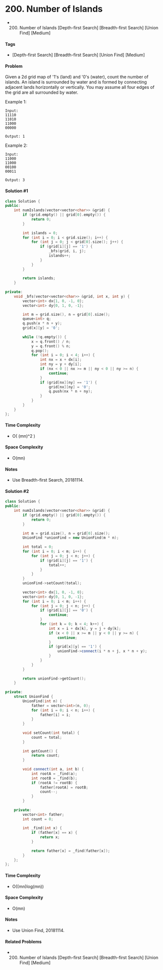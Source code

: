 # 200. Number of Islands
- 200. Number of Islands [Depth-first Search] [Breadth-first Search] [Union Find] [Medium]

#### Tags
- [Depth-first Search] [Breadth-first Search] [Union Find] [Medium]

#### Problem
Given a 2d grid map of '1's (land) and '0's (water), count the number of islands. An island is surrounded by water and is formed by connecting adjacent lands horizontally or vertically. You may assume all four edges of the grid are all surrounded by water.

Example 1:

    Input:
    11110
    11010
    11000
    00000
    
    Output: 1

Example 2:

    Input:
    11000
    11000
    00100
    00011
    
    Output: 3

#### Solution #1
``` C++
class Solution {
public:
    int numIslands(vector<vector<char>> &grid) {
        if (grid.empty() || grid[0].empty()) {
            return 0;
        }
        
        int islands = 0;
        for (int i = 0; i < grid.size(); i++) {
            for (int j = 0; j < grid[0].size(); j++) {
                if (grid[i][j] == '1') {
                    _bfs(grid, i, j);
                    islands++;
                }
            }
        }
        
        return islands;
    }
    
private:
    void _bfs(vector<vector<char>> &grid, int x, int y) {
        vector<int> dx{1, 0, -1, 0};
        vector<int> dy{0, 1, 0, -1};

        int m = grid.size(), n = grid[0].size();
        queue<int> q;
        q.push(x * n + y);
        grid[x][y] = '0';
        
        while (!q.empty()) {
            x = q.front() / n;
            y = q.front() % n;
            q.pop();
            for (int i = 0; i < 4; i++) {
                int nx = x + dx[i];
                int ny = y + dy[i];
                if (nx < 0 || nx >= m || ny < 0 || ny >= n) {
                    continue;
                }
                if (grid[nx][ny] == '1') {
                    grid[nx][ny] = '0';
                    q.push(nx * n + ny);
                }
            }
        }
    }
};
```

#### Time Complexity
- O( (mn)^2 )

#### Space Complexity
- O(mn)

#### Notes
- Use Breadth-first Search, 20181114.

#### Solution #2
``` C++
class Solution {
public:
    int numIslands(vector<vector<char>> &grid) {
        if (grid.empty() || grid[0].empty()) {
            return 0;
        }
        
        int m = grid.size(), n = grid[0].size();
        UnionFind *unionFind = new UnionFind(m * n);
        
        int total = 0;
        for (int i = 0; i < m; i++) {
            for (int j = 0; j < n; j++) {
                if (grid[i][j] == '1') {
                    total++;
                }
            }
        }
        unionFind->setCount(total);
        
        vector<int> dx{1, 0, -1, 0};
        vector<int> dy{0, 1, 0, -1};
        for (int i = 0; i < m; i++) {
            for (int j = 0; j < n; j++) {
                if (grid[i][j] == '0') {
                    continue;
                }
                for (int k = 0; k < 4; k++) {
                    int x = i + dx[k], y = j + dy[k];
                    if (x < 0 || x >= m || y < 0 || y >= n) {
                        continue;
                    }
                    if (grid[x][y] == '1') {
                        unionFind->connect(i * n + j, x * n + y);
                    }
                }
            }
        }
        
        return unionFind->getCount();
    }
    
private:
    struct UnionFind {
        UnionFind(int n) {
            father = vector<int>(n, 0);
            for (int i = 0; i < n; i++) {
                father[i] = i;
            }
        }
        
        void setCount(int total) {
            count = total;
        }
        
        int getCount() {
            return count;
        }
        
        void connect(int a, int b) {
            int rootA = _find(a);
            int rootB = _find(b);
            if (rootA != rootB) {
                father[rootA] = rootB;
                count--;
            }
        }
    
    private:
        vector<int> father;
        int count = 0;
        
        int _find(int x) {
            if (father[x] == x) {
                return x;
            }
            
            return father[x] = _find(father[x]);
        }
    };
};
```

#### Time Complexity
- O((mn)log(mn))

#### Space Complexity
- O(mn)

#### Notes
- Use Union Find, 20181114.

#### Related Problems
- 200. Number of Islands [Depth-first Search] [Breadth-first Search] [Union Find] [Medium]
